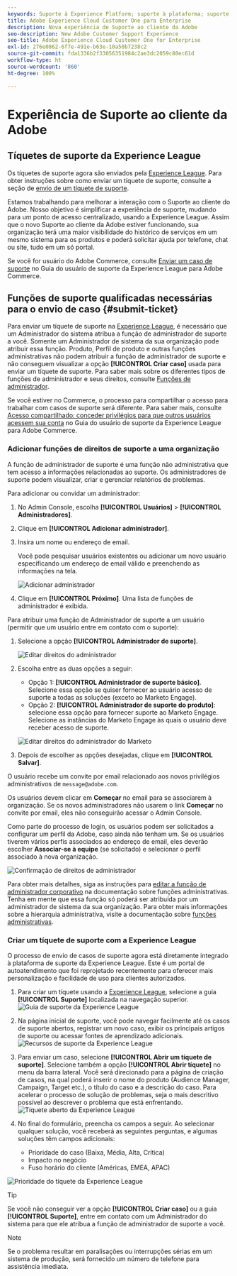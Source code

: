 ```yaml
---
keywords: Suporte à Experience Platform; suporte à plataforma; suporte a serviços inteligentes; suporte à ia do cliente; suporte à ia de atribuição; suporte a rtcdp; enviar tíquete de suporte, suporte ao cliente
title: Adobe Experience Cloud Customer One para Enterprise
description: Nova experiência de Suporte ao cliente da Adobe
seo-description: New Adobe Customer Support Experience
seo-title: Adobe Experience Cloud Customer One for Enterprise
exl-id: 276e0862-6f7e-491e-b63e-10a50b7238c2
source-git-commit: fda1336b2f33056351984c2ae3dc2059c80ec61d
workflow-type: ht
source-wordcount: '860'
ht-degree: 100%

---
```


# Experiência de Suporte ao cliente da Adobe

## Tíquetes de suporte da Experience League

Os tíquetes de suporte agora são enviados pela [Experience League](https://experienceleague.adobe.com/home#support). Para obter instruções sobre como enviar um tíquete de suporte, consulte a seção de [envio de um tíquete de suporte](#create-a-support-ticket-with-experience-league).

Estamos trabalhando para melhorar a interação com o Suporte ao cliente do Adobe. Nosso objetivo é simplificar a experiência de suporte, mudando para um ponto de acesso centralizado, usando a Experience League. Assim que o novo Suporte ao cliente da Adobe estiver funcionando, sua organização terá uma maior visibilidade do histórico de serviços em um mesmo sistema para os produtos e poderá solicitar ajuda por telefone, chat ou site, tudo em um só portal.

Se você for usuário do Adobe Commerce, consulte [Enviar um caso de suporte](https://experienceleague.adobe.com/en/docs/commerce-knowledge-base/kb/help-center-guide/magento-help-center-user-guide#support-case) no Guia do usuário de suporte da Experience League para Adobe Commerce.

## Funções de suporte qualificadas necessárias para o envio de caso {#submit-ticket}

Para enviar um tíquete de suporte na [Experience League](https://experienceleague.adobe.com/home#support), é necessário que um Administrador do sistema atribua a função de administrador de suporte a você. Somente um Administrador de sistema da sua organização pode atribuir essa função. Produto, Perfil de produto e outras funções administrativas não podem atribuir a função de administrador de suporte e não conseguem visualizar a opção **[!UICONTROL Criar caso]** usada para enviar um tíquete de suporte. Para saber mais sobre os diferentes tipos de funções de administrador e seus direitos, consulte [Funções de administrador](admin-roles.md).

Se você estiver no Commerce, o processo para compartilhar o acesso para trabalhar com casos de suporte será diferente. Para saber mais, consulte [Acesso compartilhado: conceder privilégios para que outros usuários acessem sua conta](https://experienceleague.adobe.com/en/docs/commerce-knowledge-base/kb/help-center-guide/magento-help-center-user-guide#shared-access) no Guia do usuário de suporte da Experience League para Adobe Commerce.

### Adicionar funções de direitos de suporte a uma organização

A função de administrador de suporte é uma função não administrativa que tem acesso a informações relacionadas ao suporte. Os administradores de suporte podem visualizar, criar e gerenciar relatórios de problemas.

Para adicionar ou convidar um administrador:

1. No Admin Console, escolha **[!UICONTROL Usuários]** > **[!UICONTROL Administradores]**.
1. Clique em **[!UICONTROL Adicionar administrador]**.
1. Insira um nome ou endereço de email.

   Você pode pesquisar usuários existentes ou adicionar um novo usuário especificando um endereço de email válido e preenchendo as informações na tela.

   ![Adicionar administrador](assets/admin-console-add-admin.png)

1. Clique em **[!UICONTROL Próximo]**. Uma lista de funções de administrador é exibida.

Para atribuir uma função de Administrador de suporte a um usuário (permitir que um usuário entre em contato com o suporte):

1. Selecione a opção **[!UICONTROL Administrador de suporte]**.

   ![Editar direitos do administrador](assets/edit-admin-rights.png)

1. Escolha entre as duas opções a seguir:

   * Opção 1: **[!UICONTROL Administrador de suporte básico]**. Selecione essa opção se quiser fornecer ao usuário acesso de suporte a todas as soluções (exceto ao Marketo Engage).
   * Opção 2: **[!UICONTROL Administrador de suporte do produto]**: selecione essa opção para fornecer suporte ao Marketo Engage. Selecione as instâncias do Marketo Engage às quais o usuário deve receber acesso de suporte.

   ![Editar direitos do administrador do Marketo](assets/edit-admin-rights-advanced.png)

1. Depois de escolher as opções desejadas, clique em **[!UICONTROL Salvar]**.

O usuário recebe um convite por email relacionado aos novos privilégios administrativos de `message@adobe.com`.

Os usuários devem clicar em **Começar** no email para se associarem à organização. Se os novos administradores não usarem o link **Começar** no convite por email, eles não conseguirão acessar o Admin Console.

Como parte do processo de login, os usuários podem ser solicitados a configurar um perfil da Adobe, caso ainda não tenham um. Se os usuários tiverem vários perfis associados ao endereço de email, eles deverão escolher **Associar-se à equipe** (se solicitado) e selecionar o perfil associado à nova organização.

![Confirmação de direitos de administrador](assets/admin-rights-confirmation.png)

Para obter mais detalhes, siga as instruções para [editar a função de administrador corporativo](admin-roles.md#add-enterprise-role) na documentação sobre funções administrativas. Tenha em mente que essa função só poderá ser atribuída por um administrador de sistema da sua organização. Para obter mais informações sobre a hierarquia administrativa, visite a documentação sobre [funções administrativas](admin-roles.md).

### Criar um tíquete de suporte com a Experience League

O processo de envio de casos de suporte agora está diretamente integrado à plataforma de suporte da Experience League. Este é um portal de autoatendimento que foi reprojetado recentemente para oferecer mais personalização e facilidade de uso para clientes autorizados.

1. Para criar um tíquete usando a [Experience League](https://experienceleague.adobe.com/home#support), selecione a guia **[!UICONTROL Suporte]** localizada na navegação superior.
   ![Guia de suporte da Experience League](./assets/experience-league-support-tab.png)
1. Na página inicial de suporte, você pode navegar facilmente até os casos de suporte abertos, registrar um novo caso, exibir os principais artigos de suporte ou acessar fontes de aprendizado adicionais.
   ![Recursos de suporte da Experience League](./assets/experience-league-support-resources.png)
1. Para enviar um caso, selecione **[!UICONTROL Abrir um tíquete de suporte]**. Selecione também a opção **[!UICONTROL Abrir tíquete]** no menu da barra lateral. Você será direcionado para a página de criação de casos, na qual poderá inserir o nome do produto (Audience Manager, Campaign, Target etc.), o título do caso e a descrição do caso. Para acelerar o processo de solução de problemas, seja o mais descritivo possível ao descrever o problema que está enfrentando.
   ![Tíquete aberto da Experience League](./assets/experience-league-open-ticket.png)
1. No final do formulário, preencha os campos a seguir. Ao selecionar qualquer solução, você receberá as seguintes perguntas, e algumas soluções têm campos adicionais:

   * Prioridade do caso (Baixa, Média, Alta, Crítica)
   * Impacto no negócio
   * Fuso horário do cliente (Américas, EMEA, APAC)

![Prioridade do tíquete da Experience League](./assets/experience-league-ticket-priority.png)

>[!TIP]
>
> Se você não conseguir ver a opção **[!UICONTROL Criar caso]** ou a guia **[!UICONTROL Suporte]**, entre em contato com um Administrador do sistema para que ele atribua a função de administrador de suporte a você.








>[!NOTE]
>
> Se o problema resultar em paralisações ou interrupções sérias em um sistema de produção, será fornecido um número de telefone para assistência imediata.




<!--

## What About the Legacy Systems?

New Tickets/Cases will no longer be able to be submitted in legacy systems as of May 11th.  The [Admin Console](https://adminconsole.adobe.com/) will be used to submit new tickets/cases.

### Existing Tickets/Cases

* Between May 11th and May 20th the legacy systems will remain available to work existing tickets/cases to completion.
* Beginning May 20th the support team will migrate remaining open cases from the legacy systems to the new support experience.  You will receive an email notification regarding how to contact support to continue to work these cases.
-->
